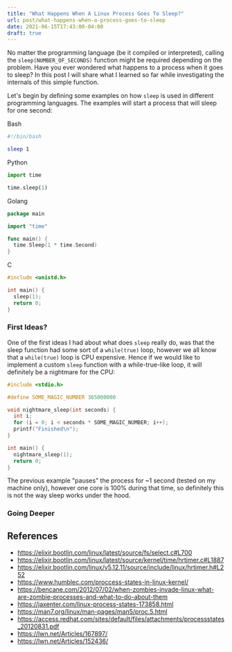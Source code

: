 ```yaml
---
title: "What Happens When A Linux Process Goes To Sleep?"
url: post/what-happens-when-a-process-goes-to-sleep
date: 2021-06-15T17:43:00-04:00
draft: true
---
```


No matter the programming language (be it compiled or interpreted), calling the `sleep(NUMBER_OF_SECONDS)` function might be required depending on the problem. Have you ever wondered what happens to a process when it goes to sleep? In this post I will share what I learned so far while investigating the internals of this simple function.

Let's begin by defining some examples on how `sleep` is used in different programming languages. The examples will start a process that will sleep for one second:

Bash
```sh
#!/bin/bash

sleep 1
```

Python
```py
import time

time.sleep(1)
```

Golang
```go
package main

import "time"

func main() {
  time.Sleep(1 * time.Second)
}
```

C
```c
#include <unistd.h>

int main() {
  sleep(1);
  return 0;
}
```

### First Ideas?
One of the first ideas I had about what does `sleep` really do, was that the sleep function had some sort of a `while(true)` loop, however we all know that a `while(true)` loop is CPU expensive. Hence if we would like to implement a custom `sleep` function with a while-true-like loop, it will definitely be a nightmare for the CPU:

```c
#include <stdio.h>

#define SOME_MAGIC_NUMBER 365000000

void nightmare_sleep(int seconds) {
  int i;
  for (i = 0; i < seconds * SOME_MAGIC_NUMBER; i++);
  printf("Finished\n");
}

int main() {
  nightmare_sleep(1);
  return 0;
}
```

The previous example "pauses" the process for ~1 second (tested on my machine only), however one core is 100% during that time, so definitely this is not the way sleep works under the hood.

### Going Deeper


## References
- https://elixir.bootlin.com/linux/latest/source/fs/select.c#L700
- https://elixir.bootlin.com/linux/latest/source/kernel/time/hrtimer.c#L1887
- https://elixir.bootlin.com/linux/v5.12.11/source/include/linux/hrtimer.h#L252
- https://www.humblec.com/proccess-states-in-linux-kernel/
- https://bencane.com/2012/07/02/when-zombies-invade-linux-what-are-zombie-processes-and-what-to-do-about-them
- https://jaxenter.com/linux-process-states-173858.html
- https://man7.org/linux/man-pages/man5/proc.5.html
- https://access.redhat.com/sites/default/files/attachments/processstates_20120831.pdf
- https://lwn.net/Articles/167897/
- https://lwn.net/Articles/152436/
